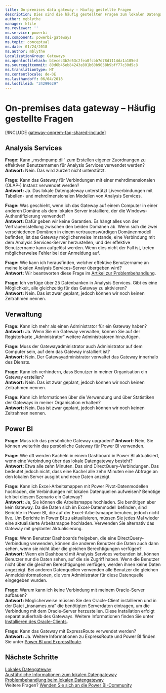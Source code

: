 ```yaml
---
title: On-premises data gateway – Häufig gestellte Fragen
description: Dies sind die häufig gestellten Fragen zum lokalen Datengateway. Hier werden häufig gestellte Fragen für das Gateway an einem Ort gesammelt.
author: mgblythe
manager: kfile
ms.reviewer: ''
ms.service: powerbi
ms.component: powerbi-gateways
ms.topic: conceptual
ms.date: 01/24/2018
ms.author: mblythe
LocalizationGroup: Gateways
ms.openlocfilehash: b4ecec3b2e53c2fea0fcbb7d78d1114da1a105ed
ms.sourcegitcommit: 80d6b45eb84243e801b60b9038b9bff77c30d5c8
ms.translationtype: HT
ms.contentlocale: de-DE
ms.lasthandoff: 06/04/2018
ms.locfileid: "34299629"
---
```

# <a name="on-premises-data-gateway-faq"></a>On-premises data gateway – Häufig gestellte Fragen
<!-- Shared FAQ shared Include -->
[!INCLUDE [gateway-onprem-faq-shared-include](./includes/gateway-onprem-faq-shared-include.md)]

## <a name="analysis-services"></a>Analysis Services
**Frage:** Kann „msdmpump.dll“ zum Erstellen eigener Zuordnungen zu effektiven Benutzernamen für Analysis Services verwendet werden?  
**Antwort:** Nein. Das wird zurzeit nicht unterstützt.

**Frage:** Kann das Gateway für Verbindungen mit einer mehrdimensionalen (OLAP-) Instanz verwendet werden?  
**Antwort:** Ja. Das lokale Datengateway unterstützt Liveverbindungen mit Tabellen- und mehrdimensionalen Modellen von Analysis Services.

**Frage:** Was geschieht, wenn ich das Gateway auf einem Computer in einer anderen Domäne als dem lokalen Server installiere, der die Windows-Authentifizierung verwendet?  
**Antwort:** Dafür geben wir keine Garantien. Es hängt alles von der Vertrauensstellung zwischen den beiden Domänen ab. Wenn sich die zwei verschiedenen Domänen in einem vertrauenswürdigen Domänenmodell befinden, ist das Gateway möglicherweise imstande, eine Verbindung mit dem Analysis Services-Server herzustellen, und der effektive Benutzername kann aufgelöst werden. Wenn dies nicht der Fall ist, treten möglicherweise Fehler bei der Anmeldung auf.

**Frage:** Wie kann ich herausfinden, welcher effektive Benutzername an meine lokalen Analysis Services-Server übergeben wird?  
**Antwort:** Wir beantworten diese Frage im [Artikel zur Problembehandlung](service-gateway-onprem-tshoot.md).

**Frage:** Ich verfüge über 25 Datenbanken in Analysis Services. Gibt es eine Möglichkeit, alle gleichzeitig für das Gateway zu aktivieren?  
**Antwort:** Nein. Das ist zwar geplant, jedoch können wir noch keinen Zeitrahmen nennen.

## <a name="administration"></a>Verwaltung
**Frage:** Kann ich mehr als einen Administrator für ein Gateway haben?  
**Antwort:** Ja. Wenn Sie ein Gateway verwalten, können Sie auf der Registerkarte „Administrator“ weitere Administratoren hinzufügen.

**Frage:** Muss der Gatewayadministrator auch Administrator auf dem Computer sein, auf dem das Gateway installiert ist?  
**Antwort:** Nein. Der Gatewayadministrator verwaltet das Gateway innerhalb des Diensts.

**Frage:** Kann ich verhindern, dass Benutzer in meiner Organisation ein Gateway erstellen?  
**Antwort:** Nein. Das ist zwar geplant, jedoch können wir noch keinen Zeitrahmen nennen.

**Frage:** Kann ich Informationen über die Verwendung und über Statistiken der Gateways in meiner Organisation erhalten?  
**Antwort:** Nein. Das ist zwar geplant, jedoch können wir noch keinen Zeitrahmen nennen.

## <a name="power-bi"></a>Power BI
**Frage:** Muss ich das persönliche Gateway upgraden?
**Antwort:** Nein, Sie können weiterhin das persönliche Gateway für Power BI verwenden.

**Frage:** Wie oft werden Kacheln in einem Dashboard in Power BI aktualisiert, wenn eine Verbindung über das lokale Datengateway besteht?  
**Antwort:** Etwa alle zehn Minuten. Das sind DirectQuery-Verbindungen. Das bedeutet jedoch nicht, dass eine Kachel alle zehn Minuten eine Abfrage an den lokalen Server ausgibt und neue Daten anzeigt.

**Frage:** Kann ich Excel-Arbeitsmappen mit Power Pivot-Datenmodellen hochladen, die Verbindungen mit lokalen Datenquellen aufweisen? Benötige ich bei diesem Szenario ein Gateway?  
**Antwort:** Ja, Sie können die Arbeitsmappe hochladen. Sie benötigen aber kein Gateway. Da die Daten sich im Excel-Datenmodell befinden, sind Berichte in Power BI, die auf der Excel-Arbeitsmappe beruhen, jedoch nicht live. Um Berichte in Power BI zu aktualisieren, müssen Sie jedes Mal wieder eine aktualisierte Arbeitsmappe hochladen. Verwenden Sie alternativ das Gateway mit geplanter Aktualisierung.

**Frage:** Wenn Benutzer Dashboards freigeben, die eine DirectQuery-Verbindung verwenden, können die anderen Benutzer die Daten auch dann sehen, wenn sie nicht über die gleichen Berechtigungen verfügen?  
**Antwort:** Wenn ein Dashboard mit Analysis Services verbunden ist, können Benutzer nur die Daten sehen, auf die sie Zugriff haben. Wenn die Benutzer nicht über die gleichen Berechtigungen verfügen, werden ihnen keine Daten angezeigt. Bei anderen Datenquellen verwenden alle Benutzer die gleichen Anmeldeinformationen, die vom Administrator für diese Datenquelle eingegeben wurden.

**Frage:** Warum kann ich keine Verbindung mit meinem Oracle-Server aufbauen?  
**Antwort:** Möglicherweise müssen Sie den Oracle-Client installieren und in der Datei „tnsnames.ora“ die benötigten Serverdaten eintragen, um die Verbindung mit dem Oracle-Server herzustellen. Diese Installation erfolgt separat außerhalb des Gateways. Weitere Informationen finden Sie unter [Installieren des Oracle-Clients](service-gateway-onprem-manage-oracle.md#installing-the-oracle-client).

**Frage:** Kann das Gateway mit ExpressRoute verwendet werden?  
**Antwort:** Ja. Weitere Informationen zu ExpressRoute und Power BI finden Sie unter [Power BI und ExpressRoute](service-admin-power-bi-expressroute.md).

## <a name="next-steps"></a>Nächste Schritte
[Lokales Datengateway](service-gateway-onprem.md)  
[Ausführliche Informationen zum lokalen Datengateway](service-gateway-onprem-indepth.md)  
[Problembehandlung beim lokalen Datengateway](service-gateway-onprem-tshoot.md)  
Weitere Fragen? [Wenden Sie sich an die Power BI-Community](http://community.powerbi.com/)

